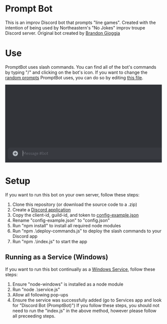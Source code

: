 # Prompt Bot
This is an improv Discord bot that prompts "line games". Created with the intention of being used by Northeastern's "No Jokes" improv troupe Discord server.
Original bot created by [Brandon Gioggia](https://github.com/bgioggia/JokeBot/tree/master)

# Use
PromptBot uses slash commands. You can find all of the bot's commands by typing "/" and clicking on the bot's icon.
If you want to change the [random prompts](./jokes/prompts.json) PromptBot uses, you can do so by editing [this file](./jokes/prompts.json).

![](promptsex.gif)

# Setup
If you want to run this bot on your own server, follow these steps:
1. Clone this repository (or download the source code to a .zip)
2. Create a [Discord application](https://discord.com/developers/docs/getting-started)
3. Copy the client-id, guild-id, and token to [config-example.json](./config-example.json)
4. Rename "config-example.json" to "config.json"
5. Run "npm install" to install all required node modules
6. Run "npm .\deploy-commands.js" to deploy the slash commands to your Discord app
7. Run "npm .\index.js" to start the app

## Running as a Service (Windows)
If you want to run this bot continually as a [Windows Service](https://learn.microsoft.com/en-us/dotnet/framework/windows-services/introduction-to-windows-service-applications), follow these steps:
1. Ensure "node-windows" is installed as a node module
2. Run "node .\service.js"
3. Allow all following pop-ups
4. Ensure the service was successfully added (go to Services app and look for "Discord Bot (PromptBot)")
If you follow these steps, you should not need to run the "index.js" in the above method, however please follow all preceeding steps.
